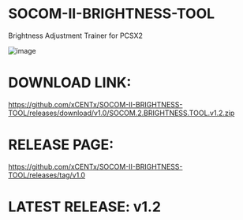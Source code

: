 # SOCOM-II-BRIGHTNESS-TOOL
Brightness Adjustment Trainer for PCSX2

![image](https://user-images.githubusercontent.com/80198020/115514016-af2dd800-a251-11eb-82c1-e73508043449.png)


# DOWNLOAD LINK: 
https://github.com/xCENTx/SOCOM-II-BRIGHTNESS-TOOL/releases/download/v1.0/SOCOM.2.BRIGHTNESS.TOOL.v1.2.zip

# RELEASE PAGE: 
https://github.com/xCENTx/SOCOM-II-BRIGHTNESS-TOOL/releases/tag/v1.0

# LATEST RELEASE: v1.2

